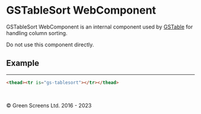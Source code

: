 # GSTableSort WebComponent

GSTableSort WebComponent is an internal component used by [GSTable](GSTable.md) for handling column sorting. 

Do not use this component directly.

## Example
---
 
```html
<thead><tr is="gs-tablesort"></tr></thead>
```
<br>

&copy; Green Screens Ltd. 2016 - 2023
